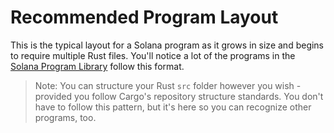 # Recommended Program Layout

This is the typical layout for a Solana program as it grows in size and begins to require multiple Rust files. You'll notice a lot of the programs in the [Solana Program Library](https://github.com/solana-labs/solana-program-library) follow this format.

> Note: You can structure your Rust `src` folder however you wish - provided you follow Cargo's repository structure standards. You don't have to follow this pattern, but it's here so you can recognize other programs, too.